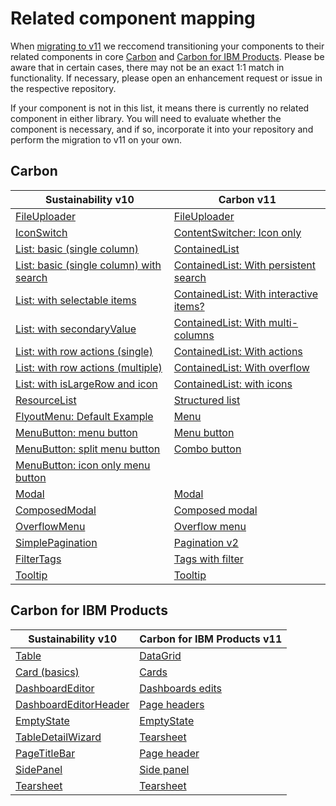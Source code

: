 # Related component mapping

When [migrating to v11](https://carbondesignsystem.com/migrating/guide/overview/) we reccomend transitioning your components to their related components in core [Carbon](https://github.com/carbon-design-system/carbon) and [Carbon for IBM Products](https://github.com/carbon-design-system/ibm-products). Please be aware that in certain cases, there may not be an exact 1:1 match in functionality. If necessary, please open an enhancement request or issue in the respective repository.

If your component is not in this list, it means there is currently no related component in either library. You will need to evaluate whether the component is necessary, and if so, incorporate it into your repository and perform the migration to v11 on your own.

## Carbon

| Sustainability v10                                                                                                                                                        | Carbon v11                                                                                                                                                     |
| ------------------------------------------------------------------------------------------------------------------------------------------------------------------------- | -------------------------------------------------------------------------------------------------------------------------------------------------------------- |
| [FileUploader](https://next.carbon-addons-iot-react.com/?path=/story/1-watson-iot-file-uploader--browse)                                                                  | [FileUploader](https://react.carbondesignsystem.com/?path=/story/components-fileuploader--default)                                                             |
| [IconSwitch](https://next.carbon-addons-iot-react.com/?path=/story/1-watson-iot-icon-content-switcher--example-used-in-content-switcher-two-icons)                        | [ContentSwitcher: Icon only](https://react.carbondesignsystem.com/?path=/story/components-contentswitcher--icon-only)                                          |
| [List: basic (single column)](https://next.carbon-addons-iot-react.com/?path=/story/1-watson-iot-list-list--basic-single-column)                                          | [ContainedList](https://react.carbondesignsystem.com/?path=/story/components-containedlist--default)                                                           |
| [List: basic (single column) with search](https://next.carbon-addons-iot-react.com/?path=/story/1-watson-iot-list-list--basic-single-column-with-search)                  | [ContainedList: With persistent search](https://react.carbondesignsystem.com/?path=/story/components-containedlist--with-persistent-search&globals=theme:g10)  |
| [List: with selectable items](https://next.carbon-addons-iot-react.com/?path=/story/1-watson-iot-list-list--selectable-items)                                             | [ContainedList: With interactive items?](https://react.carbondesignsystem.com/?path=/story/components-containedlist--with-interactive-items&globals=theme:g10) |
| [List: with secondaryValue](https://next.carbon-addons-iot-react.com/?path=/story/1-watson-iot-list-list--with-secondary-value)                                           | [ContainedList: With multi-columns](https://react.carbondesignsystem.com/?path=/story/components-containedlist--usage-examples&globals=theme:g10)              |
| [List: with row actions (single)](https://next.carbon-addons-iot-react.com/?path=/story/1-watson-iot-list-list--with-row-actions-single)                                  | [ContainedList: With actions](https://react.carbondesignsystem.com/?path=/story/components-containedlist--with-actions&globals=theme:g10)                      |
| [List: with row actions (multiple)](https://next.carbon-addons-iot-react.com/?path=/story/1-watson-iot-list-list--with-row-actions-multiple)                              | [ContainedList: With overflow](https://react.carbondesignsystem.com/?path=/story/components-containedlist--usage-examples&globals=theme:g10)                   |
| [List: with isLargeRow and icon](https://next.carbon-addons-iot-react.com/?path=/story/1-watson-iot-list-list--with-is-large-row-and-icon)                                | [ContainedList: with icons](https://react.carbondesignsystem.com/?path=/story/components-containedlist--with-icons)                                            |
| [ResourceList](https://next.carbon-addons-iot-react.com/?path=/story/1-watson-iot-list-resourcelist)                                                                      | [Structured list](https://react.carbondesignsystem.com/?path=/story/components-structuredlist--selection)                                                      |
| [FlyoutMenu: Default Example](https://next.carbon-addons-iot-react.com/?path=/story/1-watson-iot-menus-flyoutmenu--default-example)                                       | [Menu](https://react.carbondesignsystem.com/?path=/story/experimental-unstable-menu--playground)                                                               |
| [MenuButton: menu button](https://next.carbon-addons-iot-react.com/?path=/story/2-watson-iot-experimental-%E2%98%A2%EF%B8%8F-menubutton--single-menu-button)              | [Menu button](https://react.carbondesignsystem.com/?path=/story/experimental-unstable-menubutton--default)                                                     |
| [MenuButton: split menu button](https://next.carbon-addons-iot-react.com/?path=/story/2-watson-iot-experimental-%E2%98%A2%EF%B8%8F-menubutton--split-menu-button)         | [Combo button](https://react.carbondesignsystem.com/?path=/story/experimental-unstable-combobutton--default)                                                   |
| [MenuButton: icon only menu button](https://next.carbon-addons-iot-react.com/?path=/story/2-watson-iot-experimental-%E2%98%A2%EF%B8%8F-menubutton--icon-only-menu-button) |                                                                                                                                                                |
| [Modal](https://next.carbon-addons-iot-react.com/?path=/story/1-watson-iot-modal-composedmodal)                                                                           | [Modal](https://react.carbondesignsystem.com/?path=/story/components-modal--default)                                                                           |
| [ComposedModal](https://next.carbon-addons-iot-react.com/?path=/story/1-watson-iot-modal-composedmodal--warning-dialog)                                                   | [Composed modal](https://react.carbondesignsystem.com/?path=/story/components-composedmodal--default)                                                          |
| [OverflowMenu](https://next.carbon-addons-iot-react.com/?path=/story/1-watson-iot-menus-overflowmenu--basic)                                                              | [Overflow menu](https://react.carbondesignsystem.com/?path=/story/components-overflowmenu--playground)                                                         |
| [SimplePagination](https://next.carbon-addons-iot-react.com/?path=/story/1-watson-iot-pagination-simplepagination)                                                        | [Pagination v2](https://react.carbondesignsystem.com/?path=/story/experimental-unstable-pagination--with-no-sizer-child-input-or-child-selector)               |
| [FilterTags](https://next.carbon-addons-iot-react.com/?path=/story/1-watson-iot-tags-filtertags--default-example)                                                         | [Tags with filter](https://react.carbondesignsystem.com/?path=/story/components-tag--playground&args=filter:true)                                              |
| [Tooltip](https://next.carbon-addons-iot-react.com/?path=/story/1-watson-iot-tooltip--default-bottom)                                                                     | [Tooltip](https://react.carbondesignsystem.com/?path=/story/components-tooltip--default)                                                                       |

## Carbon for IBM Products

| Sustainability v10                                                                                                                                                         | Carbon for IBM Products v11                                                                                                        |
| -------------------------------------------------------------------------------------------------------------------------------------------------------------------------- | ---------------------------------------------------------------------------------------------------------------------------------- |
| [Table](https://next.carbon-addons-iot-react.com/?path=/story/1-watson-iot-table--playground)                                                                              | [DataGrid](https://carbon-for-ibm-products.netlify.app/?path=/story/ibm-products-components-datagrid-datagrid-canary--basic-usage) |
| [Card (basics)](https://next.carbon-addons-iot-react.com/?path=/story/1-watson-iot-card-card)                                                                              | [Cards](https://carbon-for-ibm-products.netlify.app/?path=/story/ibm-products-components-cards-productivecard--default)            |
| [DashboardEditor](https://next.carbon-addons-iot-react.com/?path=/story/2-watson-iot-experimental-%E2%98%A2%EF%B8%8F-dashboardeditor)                                      | [Dashboards edits](https://pages.github.ibm.com/cdai-design/pal/patterns/dashboards/dashboard-functions/edit)                      |
| [DashboardEditorHeader](https://next.carbon-addons-iot-react.com/?path=/story/2-watson-iot-experimental-%E2%98%A2%EF%B8%8F-dashboardeditor-dashboardeditorheader--default) | [Page headers](https://pages.github.ibm.com/cdai-design/pal/patterns/dashboards/layouts#page-elements)                             |
| [EmptyState](https://next.carbon-addons-iot-react.com/?path=/story/1-watson-iot-empty-states--first-time-use)                                                              | [EmptyState](https://carbon-for-ibm-products.netlify.app/?path=/docs/ibm-products-patterns-empty-state-emptystate--docs)           |
| [TableDetailWizard](https://next.carbon-addons-iot-react.com/?path=/story/1-watson-iot-tabledetailwizard--stateful-example)                                                | [Tearsheet](https://carbon-for-ibm-products.netlify.app/?path=/story/ibm-products-components-tearsheet-tearsheet--with-influencer) |
| [PageTitleBar](https://next.carbon-addons-iot-react.com/?path=/story/1-watson-iot-page-header-pagetitlebar--base)                                                          | [Page header](https://carbon-for-ibm-products.netlify.app/?path=/story/ibm-products-components-page-header-pageheader--with-tabs)  |
| [SidePanel](https://next.carbon-addons-iot-react.com/?path=/story/1-watson-iot-sidepanel)                                                                                  | [Side panel](https://carbon-for-ibm-products.netlify.app/?path=/story/ibm-products-components-side-panel-sidepanel--slide-over)    |
| [Tearsheet](https://next.carbon-addons-iot-react.com/?path=/story/1-watson-iot-tearsheet)                                                                                  | [Tearsheet](https://carbon-for-ibm-products.netlify.app/?path=/story/ibm-products-components-tearsheet-tearsheet--tearsheet)       |
